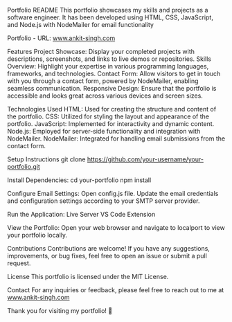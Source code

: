 Portfolio README 
This portfolio showcases my skills and projects as a software engineer. It has been developed using HTML, CSS, JavaScript, and Node.js with NodeMailer for email functionality

Portfolio - URL: www.ankit-singh.com

Features
Project Showcase: Display your completed projects with descriptions, screenshots, and links to live demos or repositories.
Skills Overview: Highlight your expertise in various programming languages, frameworks, and technologies.
Contact Form: Allow visitors to get in touch with you through a contact form, powered by NodeMailer, enabling seamless communication.
Responsive Design: Ensure that the portfolio is accessible and looks great across various devices and screen sizes.

Technologies Used
HTML: Used for creating the structure and content of the portfolio.
CSS: Utilized for styling the layout and appearance of the portfolio.
JavaScript: Implemented for interactivity and dynamic content.
Node.js: Employed for server-side functionality and integration with NodeMailer.
NodeMailer: Integrated for handling email submissions from the contact form.

Setup Instructions
git clone https://github.com/your-username/your-portfolio.git

Install Dependencies:
cd your-portfolio
npm install

Configure Email Settings:
Open config.js file.
Update the email credentials and configuration settings according to your SMTP server provider.

Run the Application: Live Server VS Code Extension

View the Portfolio:
Open your web browser and navigate to localport to view your portfolio locally.

Contributions
Contributions are welcome! If you have any suggestions, improvements, or bug fixes, feel free to open an issue or submit a pull request.

License
This portfolio is licensed under the MIT License.

Contact
For any inquiries or feedback, please feel free to reach out to me at www.ankit-singh.com

Thank you for visiting my portfolio! 🚀

